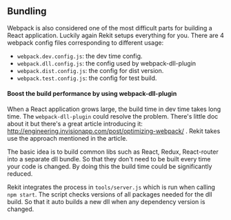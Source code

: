 ## Bundling

Webpack is also considered one of the most difficult parts for building a React application. Luckily again Rekit setups everything for you. There are 4 webpack config files corresponding to different usage:

* `webpack.dev.config.js`: the dev time config.
* `webpack.dll.config.js`: the config used by webpack-dll-plugin
* `webpack.dist.config.js`: the config for dist version.
* `webpack.test.config.js`: the config for test build.

#### Boost the build performance by using webpack-dll-plugin
When a React application grows large, the build time in dev time takes long time. The `webpack-dll-plugin` could resolve the problem. There's little doc about it but there's a great article introducing it: http://engineering.invisionapp.com/post/optimizing-webpack/ . Rekit takes use the approach mentioned in the article.

The basic idea is to build common libs such as React, Redux, React-router into a separate dll bundle. So that they don't need to be built every time your code is changed. By doing this the build time could be significantly reduced.

Rekit integrates the process in `tools/server.js` which is run when calling `npm start`. The script checks versions of all packages needed for the dll build. So that it auto builds a new dll when any dependency version is changed.


